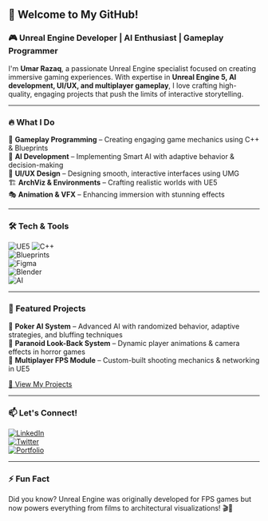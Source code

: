 ## 👋 Welcome to My GitHub!

### 🎮 Unreal Engine Developer | AI Enthusiast | Gameplay Programmer  

I'm **Umar Razaq**, a passionate Unreal Engine specialist focused on creating immersive gaming experiences. With expertise in **Unreal Engine 5, AI development, UI/UX, and multiplayer gameplay**, I love crafting high-quality, engaging projects that push the limits of interactive storytelling.

---

### 🔥 What I Do

🚀 **Gameplay Programming** – Creating engaging game mechanics using C++ & Blueprints  
🤖 **AI Development** – Implementing Smart AI with adaptive behavior & decision-making  
🎨 **UI/UX Design** – Designing smooth, interactive interfaces using UMG  
🏗️ **ArchViz & Environments** – Crafting realistic worlds with UE5  
🎭 **Animation & VFX** – Enhancing immersion with stunning effects  

---

### 🛠️ Tech & Tools

![UE5](https://img.shields.io/badge/Unreal%20Engine-5.3-blue?logo=unrealengine&style=flat-square) 
![C++](https://img.shields.io/badge/C%2B%2B-Game%20Development-orange?logo=c%2B%2B&style=flat-square)  
![Blueprints](https://img.shields.io/badge/Blueprints-Scripting-blue?logo=unrealengine&style=flat-square)  
![Figma](https://img.shields.io/badge/Figma-UI%2FUX%20Design-purple?logo=figma&style=flat-square)  
![Blender](https://img.shields.io/badge/Blender-3D%20Modeling-orange?logo=blender&style=flat-square)  
![AI](https://img.shields.io/badge/AI%20Systems-Game%20AI-green?logo=openai&style=flat-square)  

---

### 🌟 Featured Projects

🔹 **Poker AI System** – Advanced AI with randomized behavior, adaptive strategies, and bluffing techniques  
🔹 **Paranoid Look-Back System** – Dynamic player animations & camera effects in horror games  
🔹 **Multiplayer FPS Module** – Custom-built shooting mechanics & networking in UE5  

[📌 View My Projects](https://github.com/UmarRazaq?tab=repositories)

---

### 📫 Let's Connect!

[![LinkedIn](https://img.shields.io/badge/LinkedIn-Umar%20Razaq-blue?logo=linkedin&style=flat-square)](https://www.linkedin.com/in/umarrazaq)  
[![Twitter](https://img.shields.io/badge/Twitter-@UmarRazaq-lightblue?logo=twitter&style=flat-square)](https://twitter.com/UmarRazaq)  
[![Portfolio](https://img.shields.io/badge/Portfolio-View-orange?logo=googlechrome&style=flat-square)](https://umarrazaq.dev)  

---

### ⚡ Fun Fact
Did you know? Unreal Engine was originally developed for FPS games but now powers everything from films to architectural visualizations! 🎬🏡
